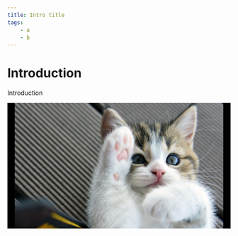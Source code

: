 ```yaml
---
title: Intro title
tags: 
    - a
    - b
---
```


# Introduction

Introduction

![cat](assets/cat.jpg)